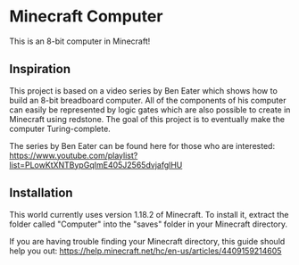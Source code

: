 # Minecraft Computer
This is an 8-bit computer in Minecraft!

## Inspiration
This project is based on a video series by Ben Eater which shows how to build an 8-bit breadboard computer. All of the components of his computer can easily be represented by logic gates which are also possible to create in Minecraft using redstone. The goal of this project is to eventually make the computer Turing-complete.

The series by Ben Eater can be found here for those who are interested: https://www.youtube.com/playlist?list=PLowKtXNTBypGqImE405J2565dvjafglHU

## Installation
This world currently uses version 1.18.2 of Minecraft. To install it, extract the folder called "Computer" into the "saves" folder in your Minecraft directory. 

If you are having trouble finding your Minecraft directory, this guide should help you out: https://help.minecraft.net/hc/en-us/articles/4409159214605

